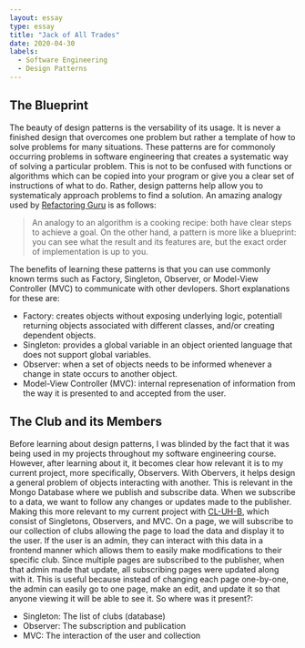 ```yaml
---
layout: essay
type: essay
title: "Jack of All Trades"
date: 2020-04-30
labels:
  - Software Engineering
  - Design Patterns
---
```


## The Blueprint

The beauty of design patterns is the versability of its usage. It is never a finished design that overcomes one problem but rather a template of how to solve problems for many situations. These patterns are for commonoly occurring problems in software engineering that creates a systematic way of solving a particular problem. This is not to be confused with functions or algorithms which can be copied into your program or give you a clear set of instructions of what to do. Rather, design patterns help allow you to systematicaly approach problems to find a solution. An amazing analogy used by [Refactoring Guru](https://refactoring.guru/design-patterns/what-is-pattern) is as follows:
>An analogy to an algorithm is a cooking recipe: both have clear steps to achieve a goal. On the other hand, a pattern is more like a blueprint: you can see what the result and its features are, but the exact order of implementation is up to you.

The benefits of learning these patterns is that you can use commonly known terms such as Factory, Singleton, Observer, or Model-View Controller (MVC) to communicate with other devlopers. Short explanations for these are: 
* Factory: creates objects without exposing underlying logic, potentiall returning objects associated with different classes, and/or creating dependent objects.
* Singleton: provides a global variable in an object oriented language that does not support global variables.
* Observer: when a set of objects needs to be informed whenever a change in state occurs to another object.
* Model-View Controller (MVC): internal represenation of information from the way it is presented to and accepted from the user.

## The Club and its Members

Before learning about design patterns, I was blinded by the fact that it was being used in my projects throughout my software engineering course. However, after learning about it, it becomes clear how relevant it is to my current project, more specifically, Observers. With Obervers, it helps design a general problem of objects interacting with another. This is relevant in the Mongo Database where we publish and subscribe data. When we subscribe to a data, we want to follow any changes or updates made to the publisher. Making this more relevant to my current project with [CL-UH-B](https://github.com/cl-uh-b), which consist of Singletons, Observers, and MVC. On a page, we will subscribe to our collection of clubs allowing the page to load the data and display it to the user. If the user is an admin, they can interact with this data in a frontend manner which allows them to easily make modifications to their specific club. Since multiple pages are subscribed to the publisher, when that admin made that update, all subscribing pages were updated along with it. This is useful because instead of changing each page one-by-one, the admin can easily go to one page, make an edit, and update it so that anyone viewing it will be able to see it. So where was it present?:
* Singleton: The list of clubs (database)
* Observer: The subscription and publication
* MVC: The interaction of the user and collection 